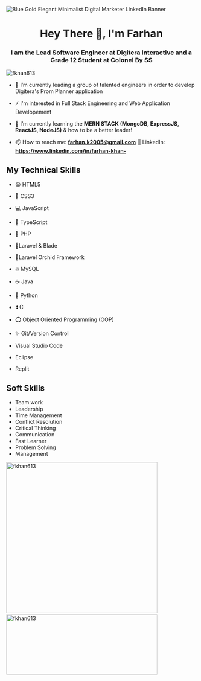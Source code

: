 ![Blue Gold Elegant Minimalist Digital Marketer LinkedIn Banner](https://user-images.githubusercontent.com/101340703/200124986-06f8d28f-7c85-4e47-9c87-16816063e369.png)
<h1 align="center">Hey There 👋, I'm Farhan</h1>
<h3 align="center">I am the Lead Software Engineer at Digitera Interactive and a Grade 12 Student at Colonel By SS</h3>

<p align="left"> <img src="https://komarev.com/ghpvc/?username=fkhan613&label=Profile%20views&color=0e75b6&style=flat" alt="fkhan613" /> </p>

- 🔭 I’m currently leading a group of talented engineers in order to develop Digitera's Prom Planner application

- ⚡ I'm interested in Full Stack Engineering and Web Application Developement 

- 🌱 I’m currently learning the **MERN STACK (MongoDB, ExpressJS, ReactJS, NodeJS)** & how to be a better leader!

- 📫 How to reach me: **farhan.k2005@gmail.com** || LinkedIn: **https://www.linkedin.com/in/farhan-khan-** 


## My Technical Skills

- 😀 HTML5

- 👾 CSS3

- 💻 JavaScript

- 🤖 TypeScript

- 🤴 PHP

- 🐞Laravel & Blade

- 🌷Laravel Orchid Framework

- 🔥 MySQL

- ☕ Java

- 🐍 Python

- ⏫ C

- ⭕ Object Oriented Programming (OOP)

- ✨ Git/Version Control

- Visual Studio Code

- Eclipse

- Replit

## Soft Skills

 - Team work
 - Leadership
 - Time Management
 - Conflict Resolution
 - Critical Thinking
 - Communication 
 - Fast Learner
 - Problem Solving
 - Management

<p> 
 <img width=400px src="https://github-readme-streak-stats.herokuapp.com/?user=fkhan613&" alt="fkhan613" />
 &nbsp;&nbsp;&nbsp;
 <img height=160px width=400px src="https://github-readme-stats.vercel.app/api/top-langs?username=fkhan613&show_icons=true&locale=en&layout=compact" alt="fkhan613" /></p>

